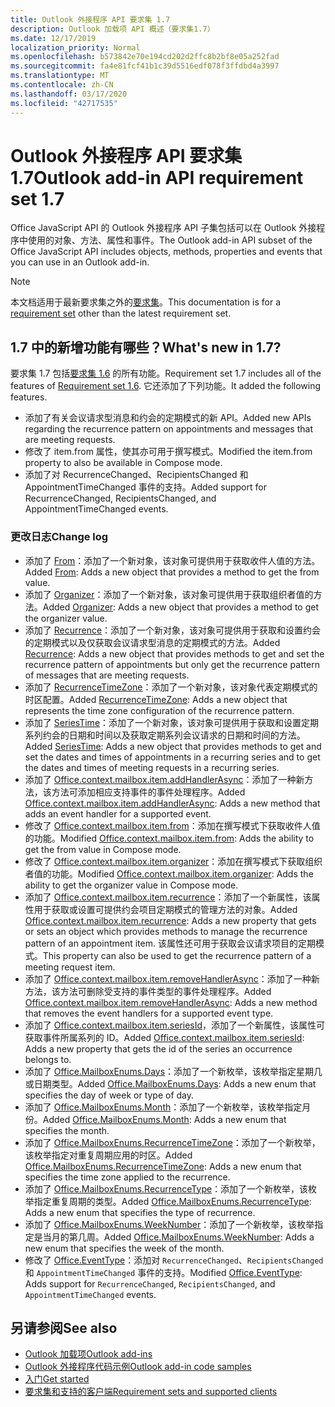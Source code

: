 ```yaml
---
title: Outlook 外接程序 API 要求集 1.7
description: Outlook 加载项 API 概述（要求集1.7）
ms.date: 12/17/2019
localization_priority: Normal
ms.openlocfilehash: b573842e70e194cd202d2ffc8b2bf8e05a252fad
ms.sourcegitcommit: fa4e81fcf41b1c39d5516edf078f3ffdbd4a3997
ms.translationtype: MT
ms.contentlocale: zh-CN
ms.lasthandoff: 03/17/2020
ms.locfileid: "42717535"
---
```

# <a name="outlook-add-in-api-requirement-set-17"></a><span data-ttu-id="8c048-103">Outlook 外接程序 API 要求集 1.7</span><span class="sxs-lookup"><span data-stu-id="8c048-103">Outlook add-in API requirement set 1.7</span></span>

<span data-ttu-id="8c048-104">Office JavaScript API 的 Outlook 外接程序 API 子集包括可以在 Outlook 外接程序中使用的对象、方法、属性和事件。</span><span class="sxs-lookup"><span data-stu-id="8c048-104">The Outlook add-in API subset of the Office JavaScript API includes objects, methods, properties and events that you can use in an Outlook add-in.</span></span>

> [!NOTE]
> <span data-ttu-id="8c048-105">本文档适用于最新要求集之外的[要求集](../../requirement-sets/outlook-api-requirement-sets.md)。</span><span class="sxs-lookup"><span data-stu-id="8c048-105">This documentation is for a [requirement set](../../requirement-sets/outlook-api-requirement-sets.md) other than the latest requirement set.</span></span>

## <a name="whats-new-in-17"></a><span data-ttu-id="8c048-106">1.7 中的新增功能有哪些？</span><span class="sxs-lookup"><span data-stu-id="8c048-106">What's new in 1.7?</span></span>

<span data-ttu-id="8c048-107">要求集 1.7 包括[要求集 1.6](../requirement-set-1.6/outlook-requirement-set-1.6.md) 的所有功能。</span><span class="sxs-lookup"><span data-stu-id="8c048-107">Requirement set 1.7 includes all of the features of [Requirement set 1.6](../requirement-set-1.6/outlook-requirement-set-1.6.md).</span></span> <span data-ttu-id="8c048-108">它还添加了下列功能。</span><span class="sxs-lookup"><span data-stu-id="8c048-108">It added the following features.</span></span>

- <span data-ttu-id="8c048-109">添加了有关会议请求型消息和约会的定期模式的新 API。</span><span class="sxs-lookup"><span data-stu-id="8c048-109">Added new APIs regarding the recurrence pattern on appointments and messages that are meeting requests.</span></span>
- <span data-ttu-id="8c048-110">修改了 item.from 属性，使其亦可用于撰写模式。</span><span class="sxs-lookup"><span data-stu-id="8c048-110">Modified the item.from property to also be available in Compose mode.</span></span>
- <span data-ttu-id="8c048-111">添加了对 RecurrenceChanged、RecipientsChanged 和 AppointmentTimeChanged 事件的支持。</span><span class="sxs-lookup"><span data-stu-id="8c048-111">Added support for RecurrenceChanged, RecipientsChanged, and AppointmentTimeChanged events.</span></span>

### <a name="change-log"></a><span data-ttu-id="8c048-112">更改日志</span><span class="sxs-lookup"><span data-stu-id="8c048-112">Change log</span></span>

- <span data-ttu-id="8c048-113">添加了 [From](/javascript/api/outlook/office.from?view=outlook-js-1.7)：添加了一个新对象，该对象可提供用于获取收件人值的方法。</span><span class="sxs-lookup"><span data-stu-id="8c048-113">Added [From](/javascript/api/outlook/office.from?view=outlook-js-1.7): Adds a new object that provides a method to get the from value.</span></span>
- <span data-ttu-id="8c048-114">添加了 [Organizer](/javascript/api/outlook/office.organizer?view=outlook-js-1.7)：添加了一个新对象，该对象可提供用于获取组织者值的方法。</span><span class="sxs-lookup"><span data-stu-id="8c048-114">Added [Organizer](/javascript/api/outlook/office.organizer?view=outlook-js-1.7): Adds a new object that provides a method to get the organizer value.</span></span>
- <span data-ttu-id="8c048-115">添加了 [Recurrence](/javascript/api/outlook/office.recurrence?view=outlook-js-1.7)：添加了一个新对象，该对象可提供用于获取和设置约会的定期模式以及仅获取会议请求型消息的定期模式的方法。</span><span class="sxs-lookup"><span data-stu-id="8c048-115">Added [Recurrence](/javascript/api/outlook/office.recurrence?view=outlook-js-1.7): Adds a new object that provides methods to get and set the recurrence pattern of appointments but only get the recurrence pattern of messages that are meeting requests.</span></span>
- <span data-ttu-id="8c048-116">添加了 [RecurrenceTimeZone](/javascript/api/outlook/office.recurrencetimezone?view=outlook-js-1.7)：添加了一个新对象，该对象代表定期模式的时区配置。</span><span class="sxs-lookup"><span data-stu-id="8c048-116">Added [RecurrenceTimeZone](/javascript/api/outlook/office.recurrencetimezone?view=outlook-js-1.7): Adds a new object that represents the time zone configuration of the recurrence pattern.</span></span>
- <span data-ttu-id="8c048-117">添加了 [SeriesTime](/javascript/api/outlook/office.seriestime?view=outlook-js-1.7)：添加了一个新对象，该对象可提供用于获取和设置定期系列约会的日期和时间以及获取定期系列会议请求的日期和时间的方法。</span><span class="sxs-lookup"><span data-stu-id="8c048-117">Added [SeriesTime](/javascript/api/outlook/office.seriestime?view=outlook-js-1.7): Adds a new object that provides methods to get and set the dates and times of appointments in a recurring series and to get the dates and times of meeting requests in a recurring series.</span></span>
- <span data-ttu-id="8c048-118">添加了 [Office.context.mailbox.item.addHandlerAsync](office.context.mailbox.item.md#methods)：添加了一种新方法，该方法可添加相应支持事件的事件处理程序。</span><span class="sxs-lookup"><span data-stu-id="8c048-118">Added [Office.context.mailbox.item.addHandlerAsync](office.context.mailbox.item.md#methods): Adds a new method that adds an event handler for a supported event.</span></span>
- <span data-ttu-id="8c048-119">修改了 [Office.context.mailbox.item.from](office.context.mailbox.item.md#properties)：添加在撰写模式下获取收件人值的功能。</span><span class="sxs-lookup"><span data-stu-id="8c048-119">Modified [Office.context.mailbox.item.from](office.context.mailbox.item.md#properties): Adds the ability to get the from value in Compose mode.</span></span>
- <span data-ttu-id="8c048-120">修改了 [Office.context.mailbox.item.organizer](office.context.mailbox.item.md#properties)：添加在撰写模式下获取组织者值的功能。</span><span class="sxs-lookup"><span data-stu-id="8c048-120">Modified [Office.context.mailbox.item.organizer](office.context.mailbox.item.md#properties): Adds the ability to get the organizer value in Compose mode.</span></span>
- <span data-ttu-id="8c048-121">添加了 [Office.context.mailbox.item.recurrence](office.context.mailbox.item.md#properties)：添加了一个新属性，该属性用于获取或设置可提供约会项目定期模式的管理方法的对象。</span><span class="sxs-lookup"><span data-stu-id="8c048-121">Added [Office.context.mailbox.item.recurrence](office.context.mailbox.item.md#properties): Adds a new property that gets or sets an object which provides methods to manage the recurrence pattern of an appointment item.</span></span> <span data-ttu-id="8c048-122">该属性还可用于获取会议请求项目的定期模式。</span><span class="sxs-lookup"><span data-stu-id="8c048-122">This property can also be used to get the recurrence pattern of a meeting request item.</span></span>
- <span data-ttu-id="8c048-123">添加了 [Office.context.mailbox.item.removeHandlerAsync](office.context.mailbox.item.md#methods)：添加了一种新方法，该方法可删除受支持的事件类型的事件处理程序。</span><span class="sxs-lookup"><span data-stu-id="8c048-123">Added [Office.context.mailbox.item.removeHandlerAsync](office.context.mailbox.item.md#methods): Adds a new method that removes the event handlers for a supported event type.</span></span>
- <span data-ttu-id="8c048-124">添加了 [Office.context.mailbox.item.seriesId](office.context.mailbox.item.md#properties)，添加了一个新属性，该属性可获取事件所属系列的 ID。</span><span class="sxs-lookup"><span data-stu-id="8c048-124">Added [Office.context.mailbox.item.seriesId](office.context.mailbox.item.md#properties): Adds a new property that gets the id of the series an occurrence belongs to.</span></span>
- <span data-ttu-id="8c048-125">添加了 [Office.MailboxEnums.Days](/javascript/api/outlook/office.mailboxenums.days?view=outlook-js-1.7)：添加了一个新枚举，该枚举指定星期几或日期类型。</span><span class="sxs-lookup"><span data-stu-id="8c048-125">Added [Office.MailboxEnums.Days](/javascript/api/outlook/office.mailboxenums.days?view=outlook-js-1.7): Adds a new enum that specifies the day of week or type of day.</span></span>
- <span data-ttu-id="8c048-126">添加了 [Office.MailboxEnums.Month](/javascript/api/outlook/office.mailboxenums.month?view=outlook-js-1.7)：添加了一个新枚举，该枚举指定月份。</span><span class="sxs-lookup"><span data-stu-id="8c048-126">Added [Office.MailboxEnums.Month](/javascript/api/outlook/office.mailboxenums.month?view=outlook-js-1.7): Adds a new enum that specifies the month.</span></span>
- <span data-ttu-id="8c048-127">添加了 [Office.MailboxEnums.RecurrenceTimeZone](/javascript/api/outlook/office.mailboxenums.recurrencetimezone?view=outlook-js-1.7)：添加了一个新枚举，该枚举指定对重复周期应用的时区。</span><span class="sxs-lookup"><span data-stu-id="8c048-127">Added [Office.MailboxEnums.RecurrenceTimeZone](/javascript/api/outlook/office.mailboxenums.recurrencetimezone?view=outlook-js-1.7): Adds a new enum that specifies the time zone applied to the recurrence.</span></span>
- <span data-ttu-id="8c048-128">添加了 [Office.MailboxEnums.RecurrenceType](/javascript/api/outlook/office.mailboxenums.recurrencetype?view=outlook-js-1.7)：添加了一个新枚举，该枚举指定重复周期的类型。</span><span class="sxs-lookup"><span data-stu-id="8c048-128">Added [Office.MailboxEnums.RecurrenceType](/javascript/api/outlook/office.mailboxenums.recurrencetype?view=outlook-js-1.7): Adds a new enum that specifies the type of recurrence.</span></span>
- <span data-ttu-id="8c048-129">添加了 [Office.MailboxEnums.WeekNumber](/javascript/api/outlook/office.mailboxenums.weeknumber?view=outlook-js-1.7)：添加了一个新枚举，该枚举指定是当月的第几周。</span><span class="sxs-lookup"><span data-stu-id="8c048-129">Added [Office.MailboxEnums.WeekNumber](/javascript/api/outlook/office.mailboxenums.weeknumber?view=outlook-js-1.7): Adds a new enum that specifies the week of the month.</span></span>
- <span data-ttu-id="8c048-130">修改了 [Office.EventType](/javascript/api/office/office.eventtype)：添加对 `RecurrenceChanged`、`RecipientsChanged` 和 `AppointmentTimeChanged` 事件的支持。</span><span class="sxs-lookup"><span data-stu-id="8c048-130">Modified [Office.EventType](/javascript/api/office/office.eventtype): Adds support for `RecurrenceChanged`, `RecipientsChanged`, and `AppointmentTimeChanged` events.</span></span>

## <a name="see-also"></a><span data-ttu-id="8c048-131">另请参阅</span><span class="sxs-lookup"><span data-stu-id="8c048-131">See also</span></span>

- [<span data-ttu-id="8c048-132">Outlook 加载项</span><span class="sxs-lookup"><span data-stu-id="8c048-132">Outlook add-ins</span></span>](../../../outlook/outlook-add-ins-overview.md)
- [<span data-ttu-id="8c048-133">Outlook 外接程序代码示例</span><span class="sxs-lookup"><span data-stu-id="8c048-133">Outlook add-in code samples</span></span>](https://developer.microsoft.com/outlook/gallery/?filterBy=Outlook,Samples,Add-ins)
- [<span data-ttu-id="8c048-134">入门</span><span class="sxs-lookup"><span data-stu-id="8c048-134">Get started</span></span>](../../../quickstarts/outlook-quickstart.md)
- [<span data-ttu-id="8c048-135">要求集和支持的客户端</span><span class="sxs-lookup"><span data-stu-id="8c048-135">Requirement sets and supported clients</span></span>](../../requirement-sets/outlook-api-requirement-sets.md)
